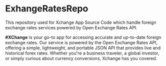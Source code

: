 # ExhangeRatesRepo
This repository used for Xchange App Source Code which handle foreign exchange rates services powered by Open Exchange Rates API.

**#XChange** is your go-to app for accessing accurate and up-to-date foreign exchange rates. Our service is powered by the Open Exchange Rates API, offering a simple, lightweight, and portable JSON API that provides live and historical forex rates. Whether you're a business traveler, a global investor, or simply curious about currency conversions, Xchange has you covered.
